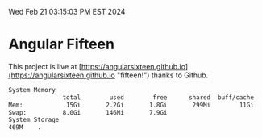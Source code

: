 Wed Feb 21 03:15:03 PM EST 2024

# Angular Fifteen


This project is live at [https://angularsixteen.github.io](https://angularsixteen.github.io "fifteen!") thanks to Github.

```bash
System Memory
               total        used        free      shared  buff/cache   available
Mem:            15Gi       2.2Gi       1.8Gi       299Mi        11Gi        13Gi
Swap:          8.0Gi       146Mi       7.9Gi
System Storage
469M	.
```
